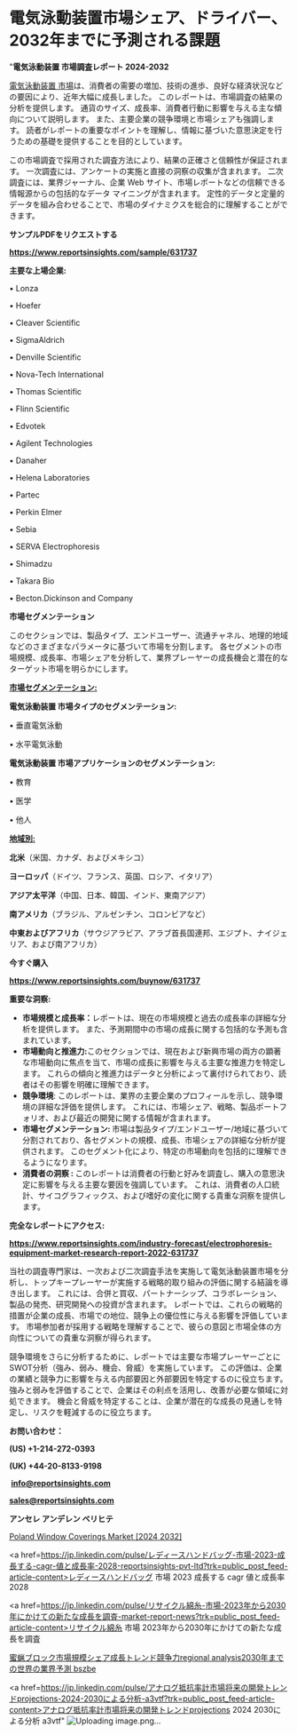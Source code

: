 # 電気泳動装置市場シェア、ドライバー、2032年までに予測される課題

"<strong>電気泳動装置 市場調査レポート 2024-2032</strong>

<a href=https://www.reportsinsights.com/sample/631737>電気泳動装置 市場</a>は、消費者の需要の増加、技術の進歩、良好な経済状況などの要因により、近年大幅に成長しました。 このレポートは、市場調査の結果の分析を提供します。 通貨のサイズ、成長率、消費者行動に影響を与える主な傾向について説明します。 また、主要企業の競争環境と市場シェアも強調します。 読者がレポートの重要なポイントを理解し、情報に基づいた意思決定を行うための基礎を提供することを目的としています。

この市場調査で採用された調査方法により、結果の正確さと信頼性が保証されます。 一次調査には、アンケートの実施と直接の洞察の収集が含まれます。 二次調査には、業界ジャーナル、企業 Web サイト、市場レポートなどの信頼できる情報源からの包括的なデータ マイニングが含まれます。 定性的データと定量的データを組み合わせることで、市場のダイナミクスを総合的に理解することができます。

<strong><b>サンプルPDFをリクエストする</b></strong>

<a href=https://www.reportsinsights.com/sample/631737><strong><u>https://www.reportsinsights.com/sample/631737</u></strong></a>

<strong>主要な上場企業:</strong>

• Lonza

• Hoefer

• Cleaver Scientific

• SigmaAldrich

• Denville Scientific

• Nova-Tech International

• Thomas Scientific

• Flinn Scientific

• Edvotek

• Agilent Technologies

• Danaher

• Helena Laboratories

• Partec

• Perkin Elmer

• Sebia

• SERVA Electrophoresis

• Shimadzu

• Takara Bio

• Becton.Dickinson and Company

<strong>市場セグメンテーション</strong>

このセクションでは、製品タイプ、エンドユーザー、流通チャネル、地理的地域などのさまざまなパラメータに基づいて市場を分割します。 各セグメントの市場規模、成長率、市場シェアを分析して、業界プレーヤーの成長機会と潜在的なターゲット市場を明らかにします。

<strong><u>市場セグメンテーション</u></strong><strong><u>:</u></strong>

<strong>電気泳動装置 市場タイプのセグメンテーション:</strong>

• 垂直電気泳動

• 水平電気泳動

<strong>電気泳動装置 市場アプリケーションのセグメンテーション:</strong>

• 教育

• 医学

• 他人

<strong><u>地域別</u></strong><strong><u>:</u></strong>

<strong>北米</strong>（米国、カナダ、およびメキシコ）

<strong>ヨーロッパ</strong>（ドイツ、フランス、英国、ロシア、イタリア）

<strong>アジア太平洋</strong>（中国、日本、韓国、インド、東南アジア）

<strong>南アメリカ</strong>（ブラジル、アルゼンチン、コロンビアなど）

<strong>中東およびアフリカ</strong>（サウジアラビア、アラブ首長国連邦、エジプト、ナイジェリア、および南アフリカ）

<strong>今すぐ購入</strong>

<a href=https://www.reportsinsights.com/buynow/631737><strong><u>https://www.reportsinsights.com/buynow/631737</u></strong></a>

<strong>重要な洞察:</strong>
<ul>
  <li><strong>市場規模と成長率：</strong>レポートは、現在の市場規模と過去の成長率の詳細な分析を提供します。 また、予測期間中の市場の成長に関する包括的な予測も含まれています。</li>
  <li><strong>市場動向と推進力:</strong>このセクションでは、現在および新興市場の両方の顕著な市場動向に焦点を当て、市場の成長に影響を与える主要な推進力を特定します。 これらの傾向と推進力はデータと分析によって裏付けられており、読者はその影響を明確に理解できます。</li>
  <li><strong>競争環境</strong>: このレポートは、業界の主要企業のプロフィールを示し、競争環境の詳細な評価を提供します。 これには、市場シェア、戦略、製品ポートフォリオ、および最近の開発に関する情報が含まれます。</li>
  <li><strong>市場セグメンテーション: </strong>市場は製品タイプ/エンドユーザー/地域に基づいて分割されており、各セグメントの規模、成長、市場シェアの詳細な分析が提供されます。 このセグメント化により、特定の市場動向を包括的に理解できるようになります。</li>
  <li><strong>消費者の洞察 : </strong>このレポートは消費者の行動と好みを調査し、購入の意思決定に影響を与える主要な要因を強調しています。 これは、消費者の人口統計、サイコグラフィックス、および嗜好の変化に関する貴重な洞察を提供します。</li>
</ul>
<strong>完全なレポートにアクセス:</strong>

<a href=https://www.reportsinsights.com/industry-forecast/electrophoresis-equipment-market-research-report-2022-631737><strong><u><b>https://www.reportsinsights.com/industry-forecast/electrophoresis-equipment-market-research-report-2022-631737</b></u></strong></a>

当社の調査専門家は、一次および二次調査手法を実施して電気泳動装置市場を分析し、トップキープレーヤーが実施する戦略的取り組みの評価に関する結論を導き出します。 これには、合併と買収、パートナーシップ、コラボレーション、製品の発売、研究開発への投資が含まれます。 レポートでは、これらの戦略的措置が企業の成長、市場での地位、競争上の優位性に与える影響を評価しています。 市場参加者が採用する戦略を理解することで、彼らの意図と市場全体の方向性についての貴重な洞察が得られます。

競争環境をさらに分析するために、レポートでは主要な市場プレーヤーごとにSWOT分析（強み、弱み、機会、脅威）を実施しています。 この評価は、企業の業績と競争力に影響を与える内部要因と外部要因を特定するのに役立ちます。 強みと弱みを評価することで、企業はその利点を活用し、改善が必要な領域に対処できます。 機会と脅威を特定することは、企業が潜在的な成長の見通しを特定し、リスクを軽減するのに役立ちます。

<strong>お問い合わせ：</strong>

<strong>(US) +1-214-272-0393</strong>

<strong>(UK) +44-20-8133-9198</strong>

<strong> </strong><a href=info@reportsinsights.com><strong><u>info@reportsinsights.com</u></strong></a>

<a href=sales@reportsinsights.com><strong><u>sales@reportsinsights.com</u></strong></a>

<strong>アンセレ アンデレン ベリヒテ</strong>

<a href=https://www.linkedin.com/pulse/poland-window-coverings-market-swot-analysis-strategies-drpvf/>Poland Window Coverings Market [2024 2032]</a>

<a href=https://jp.linkedin.com/pulse/レディースハンドバッグ-市場-2023-成長する-cagr-値と成長率-2028-reportsinsights-pvt-ltd?trk=public_post_feed-article-content>レディースハンドバッグ 市場 2023 成長する cagr 値と成長率 2028</a>

<a href=https://jp.linkedin.com/pulse/リサイクル綿糸-市場-2023年から2030年にかけての新たな成長を調査-market-report-news?trk=public_post_feed-article-content>リサイクル綿糸 市場 2023年から2030年にかけての新たな成長を調査</a>

<a href=https://www.linkedin.com/pulse/蜜蝋ブロック市場規模シェア成長トレンド競争力regional-analysis2030年までの世界の業界予測-bszbe/>蜜蝋ブロック市場規模シェア成長トレンド競争力regional analysis2030年までの世界の業界予測 bszbe</a>

<a href=https://jp.linkedin.com/pulse/アナログ抵抗率計市場将来の開発トレンドprojections-2024-2030による分析-a3vtf?trk=public_post_feed-article-content>アナログ抵抗率計市場将来の開発トレンドprojections 2024 2030による分析 a3vtf</a>"
![Uploading image.png…]()
